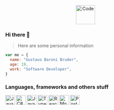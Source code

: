<div align="center">
  <img width="60px" alt="Code" src="https://user-images.githubusercontent.com/50843660/184546746-fa0fc823-784a-4f86-9dc8-d87576b1b7e3.png" />
</div>

### Hi there 👋

> Here are some personal information

```javascript
var me = {
  name: "Gustavo Baroni Bruder",
  age: 19,
  work: "Software Developer",
}
```

### Languages, frameworks and others stuff
<div align="left">
	<img width="30px" alt="Java" src="https://cdn.jsdelivr.net/gh/devicons/devicon/icons/java/java-original.svg" />
	<img width="30px" alt="C#" src="https://cdn.jsdelivr.net/gh/devicons/devicon/icons/csharp/csharp-original.svg" />
	<img width="30px" alt="JavaScript" src="https://cdn.jsdelivr.net/gh/devicons/devicon/icons/javascript/javascript-original.svg" />
	<img width="30px" alt="TypeScript" src="https://cdn.jsdelivr.net/gh/devicons/devicon/icons/typescript/typescript-original.svg" />
	<img width="30px" alt="React" src="https://cdn.jsdelivr.net/gh/devicons/devicon/icons/react/react-original.svg" />
	<img width="30px" alt="MongoDB" src="https://cdn.jsdelivr.net/gh/devicons/devicon/icons/mongodb/mongodb-original.svg" />
	<img width="30px" alt="PostgreSQL" src="https://cdn.jsdelivr.net/gh/devicons/devicon/icons/postgresql/postgresql-original.svg" />
</div>
